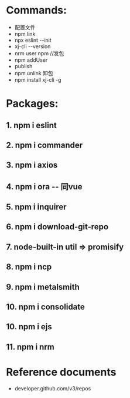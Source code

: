 # Commands:
   * 配置文件
   * npm link
   * npx eslint --init
   * xj-cli --version
   * nrm user npm  //发包
   * npm addUser
   * publish
   * npm unlink      卸包
   * npm install xj-cli -g

# Packages: 
## 1. npm i eslint
## 2. npm i commander
## 3. npm i axios
## 4. npm i ora       -- 同vue
## 5. npm i inquirer
## 6. npm i download-git-repo
## 7. node-built-in util => promisify
## 8. npm i ncp
## 9. npm i metalsmith
## 10. npm i consolidate
## 10. npm i ejs
## 11. npm i nrm


# Reference documents
   * developer.github.com/v3/repos
